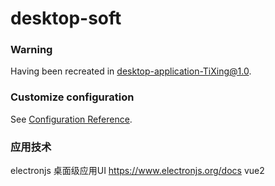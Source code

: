 # desktop-soft

### Warning
Having been recreated in [desktop-application-TiXing@1.0](https://github.com/DarkLight-Long/eyes-protected).

### Customize configuration
See [Configuration Reference](https://cli.vuejs.org/config/).

### 应用技术
electronjs 桌面级应用UI
https://www.electronjs.org/docs
vue2
